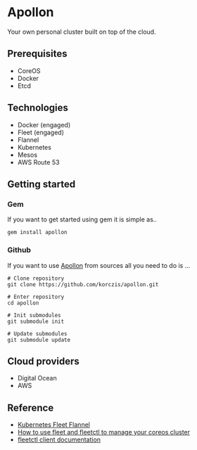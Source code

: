 # Apollon

Your own personal cluster built on top of the cloud.

## Prerequisites

- CoreOS
- Docker
- Etcd

## Technologies

- Docker (engaged)
- Fleet (engaged)
- Flannel
- Kubernetes
- Mesos
- AWS Route 53

## Getting started

### Gem

If you want to get started using gem it is simple as..

```
gem install apollon
```

### Github

If you want to use [Apollon](https://github.com/korczis/apollon) from sources all you need to do is ...

```
# Clone repository
git clone https://github.com/korczis/apollon.git

# Enter repository
cd apollon

# Init submodules
git submodule init

# Update submodules
git submodule update
```

## Cloud providers

- Digital Ocean
- AWS

## Reference

- [Kubernetes Fleet Flannel](https://github.com/kelseyhightower/kubernetes-fleet-tutorial)
- [How to use fleet and fleetctl to manage your coreos cluster](https://www.digitalocean.com/community/tutorials/how-to-use-fleet-and-fleetctl-to-manage-your-coreos-cluster)
- [fleetctl client documentation](https://github.com/coreos/fleet/blob/master/Documentation/using-the-client.md)
